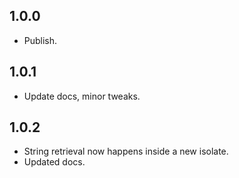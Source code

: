 ## 1.0.0
* Publish. 

## 1.0.1
* Update docs, minor tweaks. 

## 1.0.2
* String retrieval now happens inside a new isolate.
* Updated docs. 